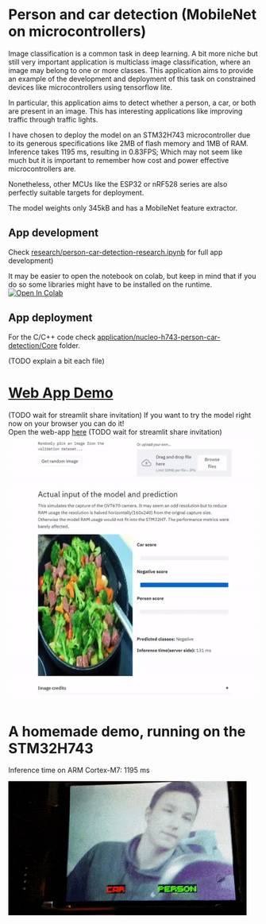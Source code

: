 # Person and car detection (MobileNet on microcontrollers)

Image classification is a common task in deep learning. A bit more niche but still very important application is multiclass image classification, where an image may belong to one or more classes. This application aims to provide an example of the development and deployment of this task on constrained devices like microcontrollers using tensorflow lite.

In particular, this application aims to detect whether a person, a car, or both are present in an image. This has interesting applications like improving traffic through traffic lights.

I have chosen to deploy the model on an STM32H743 microcontroller due to its generous specifications like 2MB of flash memory and 1MB of RAM. Inference takes 1195 ms, resulting in 0.83FPS; Which may not seem like much but it is important to remember how cost and power effective microcontrollers are.

Nonetheless, other MCUs like the ESP32 or nRF528 series are also perfectly suitable targets for deployment.

The model weights only 345kB and has a MobileNet feature extractor.

## App development
Check [research/person-car-detection-research.ipynb](research/person-car-detection-research.ipynb) for full app development) 

It may be easier to open the notebook on colab, but keep in mind that if you do so some libraries might have to be installed on the runtime.  
[![Open In Colab](https://colab.research.google.com/assets/colab-badge.svg)](https://colab.research.google.com/github/PHANzgz/embedded-deep-learning/blob/master/applications/person_detection/research/person-car-detection-research.ipynb)

## App deployment
For the C/C++ code check [application/nucleo-h743-person-car-detection/Core](application/nucleo-h743-person-car-detection/Core) folder.  

(TODO explain a bit each file)

# [Web App Demo]()
(TODO wait for streamlit share invitation)
If you want to try the model right now on your browser you can do it!  
Open the web-app [here]() (TODO wait for streamlit share invitation)
![demogif](demo_webapp/img/demo.gif)


# A homemade demo, running on the STM32H743

Inference time on ARM Cortex-M7: 1195 ms  
 
![demo](demo.gif)
